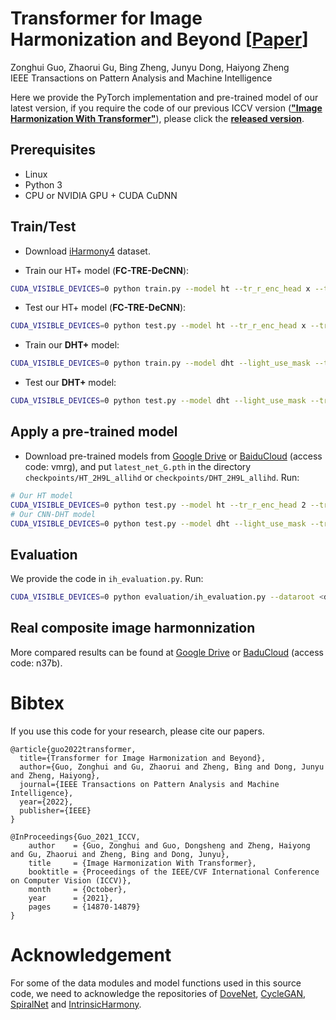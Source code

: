 <base target="_blank"/>

# Transformer for Image Harmonization and Beyond **[[Paper](https://ieeexplore.ieee.org/abstract/document/9893399)]**<br>
Zonghui Guo, Zhaorui Gu, Bing Zheng, Junyu Dong, Haiyong Zheng<br>
IEEE Transactions on Pattern Analysis and Machine Intelligence<br>

Here we provide the PyTorch implementation and pre-trained model of our latest version, if you require the code of our previous ICCV version (**["Image Harmonization With Transformer"](https://openaccess.thecvf.com/content/ICCV2021/papers/Guo_Image_Harmonization_With_Transformer_ICCV_2021_paper.pdf)**), please click the **[released version](https://github.com/zhenglab/HarmonyTransformer/releases/tag/v1.0)**.

## Prerequisites

- Linux
- Python 3
- CPU or NVIDIA GPU + CUDA CuDNN

## Train/Test
- Download [iHarmony4](https://github.com/bcmi/Image-Harmonization-Dataset-iHarmony4) dataset.

- Train our HT+ model (**FC-TRE-DeCNN**):
```bash
CUDA_VISIBLE_DEVICES=0 python train.py --model ht --tr_r_enc_head x --tr_r_enc_layers x --name experiment_name --dataset_root <dataset_dir> --dataset_name IHD --batch_size xx --init_port xxxx
```
- Test our HT+ model (**FC-TRE-DeCNN**):
```bash
CUDA_VISIBLE_DEVICES=0 python test.py --model ht --tr_r_enc_head x --tr_r_enc_layers x --name experiment_name --dataset_root <dataset_dir> --dataset_name IHD --batch_size xx --init_port xxxx
```

- Train our **DHT+** model:
```bash
CUDA_VISIBLE_DEVICES=0 python train.py --model dht --light_use_mask --tr_r_enc_head x --tr_r_enc_layers x  --tr_i_dec_head x --tr_i_dec_layers x --tr_l_dec_head x --tr_l_dec_layers x --name DHT_experiment_name --dataset_root <dataset_dir> --dataset_name IHD --batch_size xx --init_port xxxx
```
- Test our **DHT+** model:
```bash
CUDA_VISIBLE_DEVICES=0 python test.py --model dht --light_use_mask --tr_r_enc_head x --tr_r_enc_layers x  --tr_i_dec_head x --tr_i_dec_layers x --tr_l_dec_head x --tr_l_dec_layers x --name DHT_experiment_name --dataset_root <dataset_dir> --dataset_name IHD --batch_size xx --init_port xxxx
```

## Apply a pre-trained model
- Download pre-trained models from [Google Drive](https://drive.google.com/file/d/1uQqveBSUfTmvA4FEWC_stAyf2oMS4UHC/view?usp=sharing) or [BaiduCloud](https://pan.baidu.com/s/1KxN0WYwaLBP1THatuzhq1A) (access code: vmrg), and put `latest_net_G.pth` in the directory `checkpoints/HT_2H9L_allihd` or `checkpoints/DHT_2H9L_allihd`. Run:
```bash
# Our HT model
CUDA_VISIBLE_DEVICES=0 python test.py --model ht --tr_r_enc_head 2 --tr_r_enc_layers 9 --name HT_2H9L_allihd --dataset_root <dataset_dir> --dataset_name IHD --batch_size xx --init_port xxxx
# Our CNN-DHT model
CUDA_VISIBLE_DEVICES=0 python test.py --model dht --light_use_mask --tr_r_enc_head 2 --tr_r_enc_layers 9  --tr_i_dec_head 2 --tr_i_dec_layers 9 --tr_l_dec_head 2 --tr_l_dec_layers 9 --name DHT_2H9L_allihd --dataset_root <dataset_dir> --dataset_name IHD --batch_size xx --init_port xxxx
```
## Evaluation
We provide the code in `ih_evaluation.py`. Run:
```bash
CUDA_VISIBLE_DEVICES=0 python evaluation/ih_evaluation.py --dataroot <dataset_dir> --result_root  results/experiment_name/test_latest/images/ --evaluation_type our --dataset_name ALL
```

## Real composite image harmonnization
More compared results can be found at [Google Drive](https://drive.google.com/file/d/1qkLdvS8rTng4bxWKSFjtfPgQ5SK2OvGa/view?usp=sharing) or [BaduCloud](https://pan.baidu.com/s/1mf4h4jOrVO9jFEthYsHyzw) (access code: n37b).


# Bibtex
If you use this code for your research, please cite our papers.

```
@article{guo2022transformer,
  title={Transformer for Image Harmonization and Beyond},
  author={Guo, Zonghui and Gu, Zhaorui and Zheng, Bing and Dong, Junyu and Zheng, Haiyong},
  journal={IEEE Transactions on Pattern Analysis and Machine Intelligence},
  year={2022},
  publisher={IEEE}
}

@InProceedings{Guo_2021_ICCV,
    author    = {Guo, Zonghui and Guo, Dongsheng and Zheng, Haiyong and Gu, Zhaorui and Zheng, Bing and Dong, Junyu},
    title     = {Image Harmonization With Transformer},
    booktitle = {Proceedings of the IEEE/CVF International Conference on Computer Vision (ICCV)},
    month     = {October},
    year      = {2021},
    pages     = {14870-14879}
}
```

# Acknowledgement
For some of the data modules and model functions used in this source code, we need to acknowledge the repositories of [DoveNet](https://github.com/bcmi/Image-Harmonization-Dataset-iHarmony4/tree/master/DoveNet), [CycleGAN](https://github.com/junyanz/pytorch-CycleGAN-and-pix2pix), [
SpiralNet](https://github.com/zhenglab/spiralnet) and [IntrinsicHarmony](https://github.com/zhenglab/IntrinsicHarmony). 
